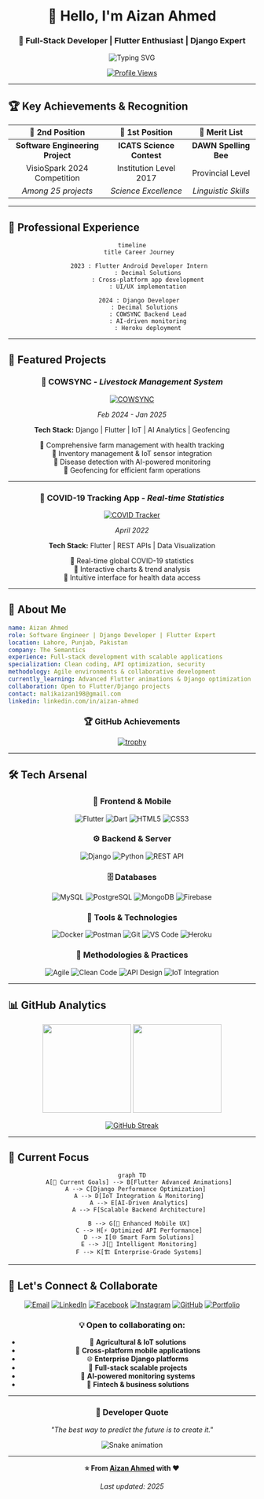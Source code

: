 <div align="center">
  
# 👋 Hello, I'm Aizan Ahmed

### 🚀 Full-Stack Developer | Flutter Enthusiast | Django Expert

<img src="https://readme-typing-svg.herokuapp.com?font=Fira+Code&weight=500&size=24&pause=1000&color=58A6FF&center=true&vCenter=true&width=600&lines=Building+beautiful+mobile+experiences;Crafting+powerful+backend+solutions;Always+learning%2C+always+growing" alt="Typing SVG" />

[![Profile Views](https://komarev.com/ghpvc/?username=aizyy008&label=Profile%20Views&color=58A6FF&style=for-the-badge)](https://github.com/aizyy008)

</div>

---

## 🏆 Key Achievements & Recognition

<div align="center">

| 🥈 **2nd Position** | 🥇 **1st Position** | 📝 **Merit List** |
|:---:|:---:|:---:|
| **Software Engineering Project** | **ICATS Science Contest** | **DAWN Spelling Bee** |
| VisioSpark 2024 Competition | Institution Level 2017 | Provincial Level |
| *Among 25 projects* | *Science Excellence* | *Linguistic Skills* |

</div>

---

## 💼 Professional Experience

<div align="center">

```mermaid
timeline
    title Career Journey
    
    2023 : Flutter Android Developer Intern
         : Decimal Solutions
         : Cross-platform app development
         : UI/UX implementation
    
    2024 : Django Developer
         : Decimal Solutions  
         : COWSYNC Backend Lead
         : AI-driven monitoring
         : Heroku deployment
```

</div>

---

## 🚀 Featured Projects

<div align="center">

### 🐄 **COWSYNC** - *Livestock Management System*
[![COWSYNC](https://img.shields.io/badge/COWSYNC-Featured_Project-FF6B6B?style=for-the-badge&logo=project&logoColor=white)](https://github.com/aizyy008)

*Feb 2024 - Jan 2025*

**Tech Stack:** Django | Flutter | IoT | AI Analytics | Geofencing

🔹 Comprehensive farm management with health tracking  
🔹 Inventory management & IoT sensor integration  
🔹 Disease detection with AI-powered monitoring  
🔹 Geofencing for efficient farm operations  

---

### 🦠 **COVID-19 Tracking App** - *Real-time Statistics*
[![COVID Tracker](https://img.shields.io/badge/COVID_Tracker-Mobile_App-00C4CC?style=for-the-badge&logo=mobile&logoColor=white)](https://github.com/aizyy008)

*April 2022*

**Tech Stack:** Flutter | REST APIs | Data Visualization

🔹 Real-time global COVID-19 statistics  
🔹 Interactive charts & trend analysis  
🔹 Intuitive interface for health data access  

</div>

---

## 🎯 About Me

```yaml
name: Aizan Ahmed
role: Software Engineer | Django Developer | Flutter Expert
location: Lahore, Punjab, Pakistan
company: The Semantics
experience: Full-stack development with scalable applications
specialization: Clean coding, API optimization, security
methodology: Agile environments & collaborative development
currently_learning: Advanced Flutter animations & Django optimization
collaboration: Open to Flutter/Django projects
contact: malikaizan198@gmail.com
linkedin: linkedin.com/in/aizan-ahmed
```

<div align="center">

### 🏆 GitHub Achievements

[![trophy](https://github-profile-trophy.vercel.app/?username=aizyy008&theme=algolia&no-frame=true&no-bg=false&margin-w=4&row=1)](https://github.com/ryo-ma/github-profile-trophy)

</div>

---

## 🛠️ Tech Arsenal

<div align="center">

### 📱 Frontend & Mobile
![Flutter](https://img.shields.io/badge/Flutter-02569B?style=for-the-badge&logo=flutter&logoColor=white)
![Dart](https://img.shields.io/badge/Dart-0175C2?style=for-the-badge&logo=dart&logoColor=white)
![HTML5](https://img.shields.io/badge/HTML5-E34F26?style=for-the-badge&logo=html5&logoColor=white)
![CSS3](https://img.shields.io/badge/CSS3-1572B6?style=for-the-badge&logo=css3&logoColor=white)

### ⚙️ Backend & Server
![Django](https://img.shields.io/badge/Django-092E20?style=for-the-badge&logo=django&logoColor=white)
![Python](https://img.shields.io/badge/Python-3776AB?style=for-the-badge&logo=python&logoColor=white)
![REST API](https://img.shields.io/badge/REST_API-02569B?style=for-the-badge&logo=fastapi&logoColor=white)

### 🗄️ Databases
![MySQL](https://img.shields.io/badge/MySQL-005C84?style=for-the-badge&logo=mysql&logoColor=white)
![PostgreSQL](https://img.shields.io/badge/PostgreSQL-336791?style=for-the-badge&logo=postgresql&logoColor=white)
![MongoDB](https://img.shields.io/badge/MongoDB-4EA94B?style=for-the-badge&logo=mongodb&logoColor=white)
![Firebase](https://img.shields.io/badge/Firebase-039BE5?style=for-the-badge&logo=Firebase&logoColor=white)

### 🔧 Tools & Technologies
![Docker](https://img.shields.io/badge/Docker-2496ED?style=for-the-badge&logo=docker&logoColor=white)
![Postman](https://img.shields.io/badge/Postman-FF6C37?style=for-the-badge&logo=postman&logoColor=white)
![Git](https://img.shields.io/badge/Git-F05032?style=for-the-badge&logo=git&logoColor=white)
![VS Code](https://img.shields.io/badge/VS_Code-007ACC?style=for-the-badge&logo=visual-studio-code&logoColor=white)
![Heroku](https://img.shields.io/badge/Heroku-430098?style=for-the-badge&logo=heroku&logoColor=white)

### 🚀 Methodologies & Practices
![Agile](https://img.shields.io/badge/Agile-239120?style=for-the-badge&logo=agile&logoColor=white)
![Clean Code](https://img.shields.io/badge/Clean_Code-000000?style=for-the-badge&logo=code&logoColor=white)
![API Design](https://img.shields.io/badge/API_Design-FF6B6B?style=for-the-badge&logo=api&logoColor=white)
![IoT Integration](https://img.shields.io/badge/IoT-00C4CC?style=for-the-badge&logo=internetofthings&logoColor=white)

</div>

---

## 📊 GitHub Analytics

<div align="center">
  
<img height="180em" src="https://github-readme-stats.vercel.app/api?username=aizyy008&show_icons=true&theme=github_dark&include_all_commits=true&count_private=true&hide_border=true"/>
<img height="180em" src="https://github-readme-stats.vercel.app/api/top-langs/?username=aizyy008&layout=compact&langs_count=8&theme=github_dark&hide_border=true"/>

</div>

<div align="center">

[![GitHub Streak](https://streak-stats.demolab.com?user=aizyy008&theme=github-dark-blue&hide_border=true&date_format=M%20j%5B%2C%20Y%5D)](https://git.io/streak-stats)

</div>

---

## 🎯 Current Focus

<div align="center">

```mermaid
graph TD
    A[🎯 Current Goals] --> B[Flutter Advanced Animations]
    A --> C[Django Performance Optimization]  
    A --> D[IoT Integration & Monitoring]
    A --> E[AI-Driven Analytics]
    A --> F[Scalable Backend Architecture]
    
    B --> G[🚀 Enhanced Mobile UX]
    C --> H[⚡ Optimized API Performance]
    D --> I[🌐 Smart Farm Solutions]
    E --> J[🤖 Intelligent Monitoring]
    F --> K[🏗️ Enterprise-Grade Systems]
```

</div>

---

## 🤝 Let's Connect & Collaborate

<div align="center">

[![Email](https://img.shields.io/badge/Email-D14836?style=for-the-badge&logo=gmail&logoColor=white)](mailto:malikaizan198@gmail.com)
[![LinkedIn](https://img.shields.io/badge/LinkedIn-0077B5?style=for-the-badge&logo=linkedin&logoColor=white)](https://www.linkedin.com/in/aizan-ahmed)
[![Facebook](https://img.shields.io/badge/Facebook-1877F2?style=for-the-badge&logo=facebook&logoColor=white)](https://fb.com/aizan%20ahmed)
[![Instagram](https://img.shields.io/badge/Instagram-E4405F?style=for-the-badge&logo=instagram&logoColor=white)](https://instagram.com/bugz__x)
[![GitHub](https://img.shields.io/badge/GitHub-100000?style=for-the-badge&logo=github&logoColor=white)](https://github.com/Aizyy008)
[![Portfolio](https://img.shields.io/badge/Portfolio-FF5722?style=for-the-badge&logo=web&logoColor=white)](https://github.com/Aizyy008?tab=repositories)

### 💡 Open to collaborating on:
- 🐄 **Agricultural & IoT solutions**
- 📱 **Cross-platform mobile applications**
- 🌐 **Enterprise Django platforms** 
- 🔗 **Full-stack scalable projects**
- 🤖 **AI-powered monitoring systems**
- 💼 **Fintech & business solutions**

</div>

---

<div align="center">

### 💭 Developer Quote

*"The best way to predict the future is to create it."*

![Snake animation](https://github.com/aizyy008/aizyy008/blob/output/github-contribution-grid-snake.svg)

---

**⭐ From [Aizan Ahmed](https://github.com/aizyy008) with ❤️**

*Last updated: 2025*

</div>
